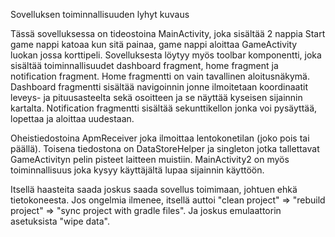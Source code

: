 Sovelluksen toiminnallisuuden lyhyt kuvaus

Tässä sovelluksessa on tideostoina MainActivity, joka sisältää 2 nappia Start game nappi katoaa kun sitä painaa, game nappi aloittaa GameActivity luokan jossa korttipeli.
Sovelluksesta löytyy myös toolbar komponentti, joka sisältää toiminnallisuudet dashboard fragment, home fragment ja notification fragment. Home fragmentti on vain tavallinen aloitusnäkymä.
Dashboard fragmentti sisältää navigoinnin jonne ilmoitetaan koordinaatit leveys- ja pituusasteelta sekä osoitteen ja se näyttää kyseisen sijainnin kartalta. Notification fragmentti
sisältää sekunttikellon jonka voi pysäyttää, lopettaa ja aloittaa uudestaan.

Oheistiedostoina ApmReceiver joka ilmoittaa lentokonetilan (joko pois tai päällä). Toisena tiedostona on DataStoreHelper ja singleton jotka tallettavat GameActivityn pelin pisteet
laitteen muistiin. MainActivity2 on myös toiminnallisuus joka kysyy käyttäjältä lupaa sijainnin käyttöön.

Itsellä haasteita saada joskus saada sovellus toimimaan, johtuen ehkä tietokoneesta. Jos ongelmia ilmenee, itsellä auttoi "clean project" => "rebuild project" => "sync project with gradle files". Ja joskus emulaattorin asetuksista "wipe data".
